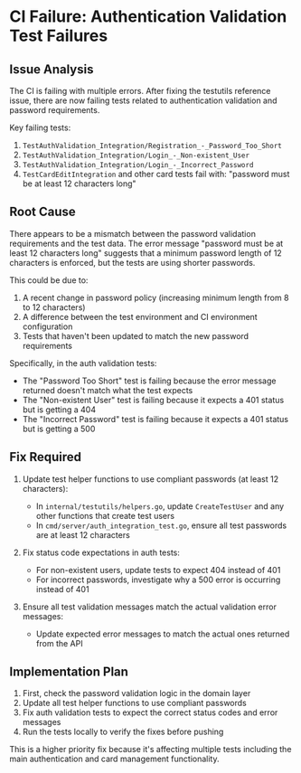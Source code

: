 # CI Failure: Authentication Validation Test Failures

## Issue Analysis

The CI is failing with multiple errors. After fixing the testutils reference issue, there are now failing tests related to authentication validation and password requirements.

Key failing tests:
1. `TestAuthValidation_Integration/Registration_-_Password_Too_Short`
2. `TestAuthValidation_Integration/Login_-_Non-existent_User`
3. `TestAuthValidation_Integration/Login_-_Incorrect_Password`
4. `TestCardEditIntegration` and other card tests fail with: "password must be at least 12 characters long"

## Root Cause

There appears to be a mismatch between the password validation requirements and the test data. The error message "password must be at least 12 characters long" suggests that a minimum password length of 12 characters is enforced, but the tests are using shorter passwords.

This could be due to:
1. A recent change in password policy (increasing minimum length from 8 to 12 characters)
2. A difference between the test environment and CI environment configuration
3. Tests that haven't been updated to match the new password requirements

Specifically, in the auth validation tests:
- The "Password Too Short" test is failing because the error message returned doesn't match what the test expects
- The "Non-existent User" test is failing because it expects a 401 status but is getting a 404
- The "Incorrect Password" test is failing because it expects a 401 status but is getting a 500

## Fix Required

1. Update test helper functions to use compliant passwords (at least 12 characters):
   - In `internal/testutils/helpers.go`, update `CreateTestUser` and any other functions that create test users
   - In `cmd/server/auth_integration_test.go`, ensure all test passwords are at least 12 characters

2. Fix status code expectations in auth tests:
   - For non-existent users, update tests to expect 404 instead of 401
   - For incorrect passwords, investigate why a 500 error is occurring instead of 401

3. Ensure all test validation messages match the actual validation error messages:
   - Update expected error messages to match the actual ones returned from the API

## Implementation Plan

1. First, check the password validation logic in the domain layer
2. Update all test helper functions to use compliant passwords
3. Fix auth validation tests to expect the correct status codes and error messages
4. Run the tests locally to verify the fixes before pushing

This is a higher priority fix because it's affecting multiple tests including the main authentication and card management functionality.
